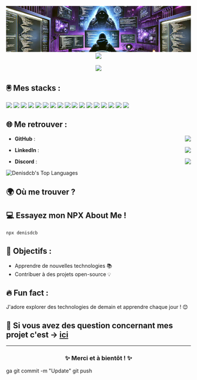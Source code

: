 <div align="center">
  <img src="https://raw.githubusercontent.com/Denisdcb/Denisdcb/refs/heads/main/assets/banner2.webp">
  <img src ="https://komarev.com/ghpvc/?username=Denisdcb&color=blueviolet&abbreviated=true">
</div>
<p align="center">
  <img src="https://readme-typing-svg.herokuapp.com?font=DynaPuff&size=23&letterSpacing=0.1rem&duration=4000&pause=1000&color=B33FE0F9&background=FFFFFF00&center=true&vCenter=true&multiline=true&repeat=false&width=435&height=80&lines=Hello%2C+I'm+Denis...;...Fullstack+Web+Developer" />
</p>

## 🖲️ Mes stacks :
  <img src="https://img.shields.io/badge/HTML5-E34F26?style=for-the-badge&logo=html5&logoColor=white" />
  <img src="https://img.shields.io/badge/CSS3-1572B6?style=for-the-badge&logo=css3&logoColor=white" />
  <img src="https://img.shields.io/badge/JavaScript-F7DF1E?style=for-the-badge&logo=javascript&logoColor=white" />
  <img src="https://img.shields.io/badge/TypeScript-8FA5FC?style=for-the-badge&logo=typescript&logoColor=white" />
  <img src="https://img.shields.io/badge/PHP-777BB4?style=for-the-badge&logo=php&logoColor=white" />
  <img src="https://img.shields.io/badge/MySQL-4479A1?style=for-the-badge&logo=mysql&logoColor=white" />
  <img src="https://img.shields.io/badge/Angular-E23237?style=for-the-badge&logo=angular&logoColor=white" />
  <img src="https://img.shields.io/badge/React-61DAFB?style=for-the-badge&logo=react&logoColor=black" />
  <img src="https://img.shields.io/badge/Symfony-000000?style=for-the-badge&logo=symfony&logoColor=white" />
  <img src="https://img.shields.io/badge/Node.js-339933?style=for-the-badge&logo=node.js&logoColor=white" />
  <img src="https://img.shields.io/badge/Git-F05032?style=for-the-badge&logo=git&logoColor=white" />
  <img src="https://img.shields.io/badge/Docker-2496ED?style=for-the-badge&logo=docker&logoColor=white" />
  <img src="https://img.shields.io/badge/VS%20Code-007ACC?style=for-the-badge&logo=visualstudiocode&logoColor=white" />
  <img src="https://img.shields.io/badge/Linux-FCC624?style=for-the-badge&logo=linux&logoColor=black" />
  <img src="https://img.shields.io/badge/Windows-0078D4?style=for-the-badge&logo=windows&logoColor=white" />
  <img src="https://img.shields.io/badge/Adobe-FF0000?style=for-the-badge&logo=adobe&logoColor=white" />
  <img src="https://img.shields.io/badge/VMware-607078?style=for-the-badge&logo=vmware&logoColor=white" />

## 🌐 Me retrouver :

  - **GitHub** : [<img align="right" src="https://img.shields.io/badge/Mes_Repos-2C2C2C?style=for-the-badge&logo=github&logoColor=white" />](https://github.com/Denisdcb?tab=repositories)
  
  - **LinkedIn** : [<img align="right" src="https://img.shields.io/badge/Visiter_mon_profil-3390FF?style=for-the-badge&logo=linkedin&logoColor=white" />](https://linkedin.com/in/denisdcb)
    
  - **Discord** : <img align="right" src="https://img.shields.io/badge/Discord%20%3A%20ghosthacker89-A51FFC?style=for-the-badge&logo=discord&logoColor=white" />


![Denisdcb's Top Languages](https://github-readme-stats.vercel.app/api/top-langs/?username=Denisdcb&theme=midnight-purple&show_icons=true&hide_border=false&layout=compact)

## 🌍 Où me trouver ?


## 💻 Essayez mon NPX About Me !

```bash
npx denisdcb
```

## 🎯 Objectifs :
- Apprendre de nouvelles technologies 📚
- Contribuer à des projets open-source 💡

## 🔥 Fun fact :
J'adore explorer des technologies de demain et apprendre chaque jour ! 😊

## 💬 Si vous avez des question concernant mes projet c'est -> [ici](https://github.com/Denisdcb/Denisdcb/issues)
</p>

<hr>
<h3 align="center">✨ Merci et à bientôt ! ✨</h3>
ga
git commit -m "Update"
git push
